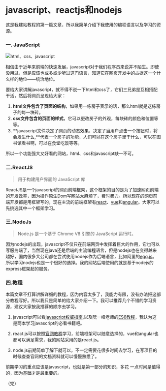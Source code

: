 # javascript、reactjs和nodejs

这是我建站教程的第一篇文章，所以我简单介绍下我使用的编程语言以及学习的资源。

### 一. JavaScript

![html、css、javascript](https://cdn.jsdelivr.net/gh/pengfeiw/PengfeiBlog@1.0.1/image/2.jpg)

相信由于近年来前端的快速发展，javascript对于我们程序员来说并不陌生。即使没用过，但是应该也或多或少听过这门语言，知道它在网页开发中的占据这一个什么样的地位——统治地位。

要给大家讲解javascript，就不得不说一下html和css了，它们三兄弟是互相搭配干活，然后将网页呈现给大家：

1. **html文件包含了页面的结构**，如果用一栋房子表示的话，那么html就是这栋房子的每一块砖。
2. **css文件包含的页面的样式**，它可以更改房子的外观，每块砖的颜色和位置等等。
3. **javascript文件决定了网页的动态效果，决定了当用户点击一个按钮时，将会发生什么,**代表一个房子的功能，人们可以在这个房子里干什么，可以在图书馆看书啊，可以在食堂吃饭等等。

所以一个功能强大又好看的网站，html、css和javascript缺一不可。

### 二.ReactJS

> 用于构建用户界面的 JavaScript 库

ReactJS是一个javascript的网页前端框架，这个框架的目的是为了加速网页前端的开发效率，因为操作原生Dom写网站太麻烦了，费时费力。所以现在的网页前端开发都是用框架写的，现在主流的前端框架有[react](https://reactjs.org/)、[vue](https://cn.vuejs.org/)和[angular](https://angular.cn/)。大家可以先挑选其中一个框架学习。

### 三.NodeJs

> Node.js 是一个基于 Chrome V8 引擎的 JavaScript 运行时。

因为nodejs的出现，javascript不仅只在前端网页中发挥着巨大的作用，它也可以写服务端了，当然现在java还是后端的主流编程语言，但是nodejs也在变得越来越好，国内很多大公司都在尝试使用nodejs作为后端语言，比如阿里的[egg.js](https://eggjs.org/zh-cn/intro/)。所以学习nodejs也是一个很好的选择。我的网站后端使用的就是基于nodejs的express框架起的服务。

### 四.教程

本篇文章不打算讲解详细的教程，因为内容太多了，我能力有限，没有办法把这部分教程写好。所以我只是简单的给大家介绍一下。我可以推荐几个不错的学习资源，建议大家按我推荐的顺序去学习。

1. javascript可以看[javascript权威指南](https://book.douban.com/subject/10549733/),以及阮一峰老师的[ES6教程](https://wangdoc.com/es6/)，我认为这是两本学习javascript的必看书籍吧。

2. react.js可以按照[官网教程](https://zh-hans.reactjs.org/tutorial/tutorial.html)学习，前端框架可以随意选择的，vue和angular也都可以满足需求，我的网站采用的是react.js。
3. node.js前期简单了解下就可以，不一定需要花很多时间去学习，在写项目的时候查查官网的文档资料就可以慢慢熟悉了。

前期学习的重点应该是javascript，也就是第一部分的知识，多花 一点时间是值得的，因为基础才是最重要的。

（完）